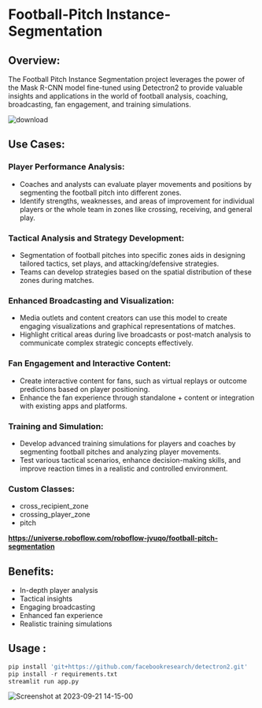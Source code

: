 # Football-Pitch Instance-Segmentation

## Overview:
The Football Pitch Instance Segmentation project leverages the power of the Mask R-CNN model fine-tuned using Detectron2 to provide valuable insights and applications in the world of football analysis, coaching, broadcasting, fan engagement, and training simulations.

![download](https://github.com/Kirouane-Ayoub/Football-Pitch-Instance-Segmentation/assets/99510125/a33384b9-0929-4a49-b82d-966311092628)

## Use Cases:

### Player Performance Analysis:

+ Coaches and analysts can evaluate player movements and positions by segmenting the football pitch into different zones.
+ Identify strengths, weaknesses, and areas of improvement for individual players or the whole team in zones like crossing, receiving, and general play.


### Tactical Analysis and Strategy Development:

+ Segmentation of football pitches into specific zones aids in designing tailored tactics, set plays, and attacking/defensive strategies.
+ Teams can develop strategies based on the spatial distribution of these zones during matches.

### Enhanced Broadcasting and Visualization:

+ Media outlets and content creators can use this model to create engaging visualizations and graphical representations of matches.
+ Highlight critical areas during live broadcasts or post-match analysis to communicate complex strategic concepts effectively.

### Fan Engagement and Interactive Content:

+ Create interactive content for fans, such as virtual replays or outcome predictions based on player positioning.
+ Enhance the fan experience through standalone + content or integration with existing apps and platforms.
### Training and Simulation:

+ Develop advanced training simulations for players and coaches by segmenting football pitches and analyzing player movements.
+ Test various tactical scenarios, enhance decision-making skills, and improve reaction times in a realistic and controlled environment.

### Custom Classes:

+ cross_recipient_zone
+ crossing_player_zone
+ pitch

**https://universe.roboflow.com/roboflow-jvuqo/football-pitch-segmentation**

## Benefits:

+ In-depth player analysis
+ Tactical insights
+ Engaging broadcasting
+ Enhanced fan experience
+ Realistic training simulations

## Usage : 

```python
pip install 'git+https://github.com/facebookresearch/detectron2.git'
pip install -r requirements.txt
streamlit run app.py
```
![Screenshot at 2023-09-21 14-15-00](https://github.com/Kirouane-Ayoub/Football-Pitch-Instance-Segmentation/assets/99510125/017b9099-2665-4939-b492-ab954d42c866)
